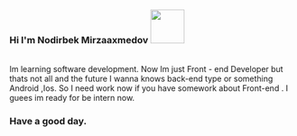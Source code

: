  ### Hi I'm Nodirbek Mirzaaxmedov <img src="https://media1.giphy.com/media/gM5qFksULw54NMWyry/giphy.gif?cid=ecf05e476x34aw7yrsr40u3j1osk4bw602p5g5che60rzk3f&rid=giphy.gif&ct=s" width="60px">
 
 
 <br />
 Im learning software development. Now Im just Front - end Developer but thats not all and the future I wanna knows back-end type or something Android ,Ios. So I need work now  if you have somework about Front-end . I guees im ready for be intern now. 
 
 <br />
 
 ### Have a good day.
 
 

